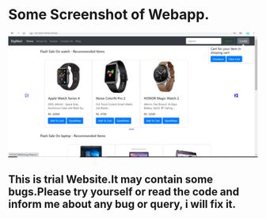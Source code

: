 # Some Screenshot of Webapp.
![](/image2/scr.png)


## This is trial Website.It may contain some bugs.Please try yourself or read the code and inform me about any bug or query, i will fix it. 

